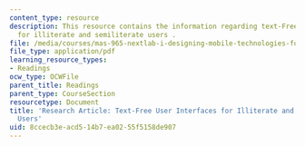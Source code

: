 ```yaml
---
content_type: resource
description: This resource contains the information regarding text-Free user interfaces
  for illiterate and semiliterate users .
file: /media/courses/mas-965-nextlab-i-designing-mobile-technologies-for-the-next-billion-users-fall-2008/8ccecb3eacd514b7ea0255f5158de907_MITMAS_965F08_medhi2007.pdf
file_type: application/pdf
learning_resource_types:
- Readings
ocw_type: OCWFile
parent_title: Readings
parent_type: CourseSection
resourcetype: Document
title: 'Research Article: Text-Free User Interfaces for Illiterate and Semiliterate
  Users'
uid: 8ccecb3e-acd5-14b7-ea02-55f5158de907
---
```

